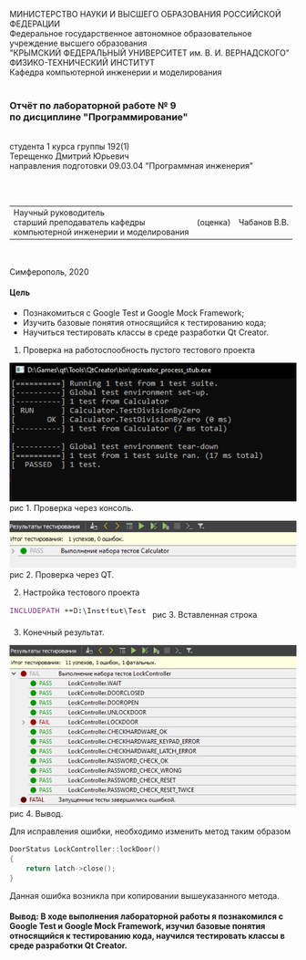 МИНИСТЕРСТВО НАУКИ  И ВЫСШЕГО ОБРАЗОВАНИЯ РОССИЙСКОЙ ФЕДЕРАЦИИ  
Федеральное государственное автономное образовательное учреждение высшего образования  
"КРЫМСКИЙ ФЕДЕРАЛЬНЫЙ УНИВЕРСИТЕТ им. В. И. ВЕРНАДСКОГО"  
ФИЗИКО-ТЕХНИЧЕСКИЙ ИНСТИТУТ  
Кафедра компьютерной инженерии и моделирования
<br/><br/>
### Отчёт по лабораторной работе № 9<br/> по дисциплине "Программирование"
<br/>
​
студента 1 курса группы 192(1)  
<br/>Терещенко Дмитрий Юрьевич
<br/>направления подготовки 09.03.04 "Программная инженерия"

<br/><br/>
<table>
<tr><td>Научный руководитель<br/> старший преподаватель кафедры<br/> компьютерной инженерии и моделирования</td>
<td>(оценка)</td>
<td>Чабанов В.В.</td>
</tr>
</table>
<br/><br/>
​
Симферополь, 2020

#### Цель
* Познакомиться с Google Test и Google Mock Framework;
* Изучить базовые понятия относящийся к тестированию кода;
* Научиться тестировать классы в среде разработки Qt Creator.

1. Проверка на работоспообность пустого тестового проекта

![](https://github.com/dmirter/Tereshenko/blob/master/Laboratory%209/img/1.png)
рис 1. Проверка через консоль.

![](https://github.com/dmirter/Tereshenko/blob/master/Laboratory%209/img/2.png)
рис 2. Проверка через QT.

2. Настройка тестового проекта

![](https://github.com/dmirter/Tereshenko/blob/master/Laboratory%209/img/4.png)
рис 3. Вставленная строка

3. Конечный результат.

![](https://github.com/dmirter/Tereshenko/blob/master/Laboratory%209/img/3.png)
рис 4. Вывод.

Для исправления ошибки, необходимо изменить метод таким образом<br>
```C++
DoorStatus LockController::lockDoor()
{
    return latch->close();
}
```
 Данная ошибка возникла при копировании вышеуказанного метода.

#### Вывод: В ходе выполнения лабораторной работы я познакомился с Google Test и Google Mock Framework, изучил базовые понятия относящийся к тестированию кода, научился тестировать классы в среде разработки Qt Creator.
